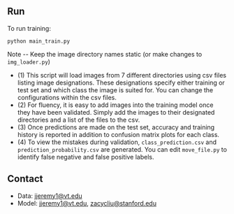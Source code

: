 ## Run
To run training:
```
python main_train.py
```
Note -- Keep the image directory names static (or make changes to `img_loader.py`)
- (1) This script will load images from 7 different directories using csv files listing image designations. These designations specify either training or test set and which class the image is suited for. You can change the configurations within the csv files. 
- (2) For fluency, it is easy to add images into the training model once they have been validated. Simply add the images to their designated directories and a list of the files to the csv. 
- (3) Once predictions are made on the test set, accuracy and training history is reported in addition to confusion matrix plots for each class.
- (4) To view the mistakes during validation, `class_prediction.csv` and `prediction_probability.csv` are generated. You can edit `move_file.py` to identify false negative and false positive labels.

## Contact
- Data: jjeremy1@vt.edu
- Model: jjeremy1@vt.edu, zacycliu@stanford.edu
